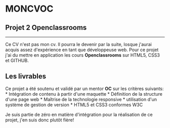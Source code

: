 # MONCVOC
## Projet 2 Openclassrooms 
***
Ce CV n'est pas mon cv. Il pourra le devenir par la suite, losque j'aurai acquis assez d'expérience en tant que développeuse web. 
Pour ce projet j'ai du mettre en application les cours __Openclassrooms__ sur HTML5, CSS3 et GITHUB. 

## Les livrables

Ce projet a été soutenu et validé par un mentor __OC__ sur les critères suivants:
                * Intégration de contenu à partir d'une maquette
                * Définition de la structure d'une page web
                * Maîtrise de la technologie responsive
                * utilisation d'un système de gestion de version
                * HTML5 et CSS3 conformes W3C
                
                
 Je suis partie de zéro en matière d'intégration pour la réalisation de ce projet, j'en suis donc plutôt fière! 
